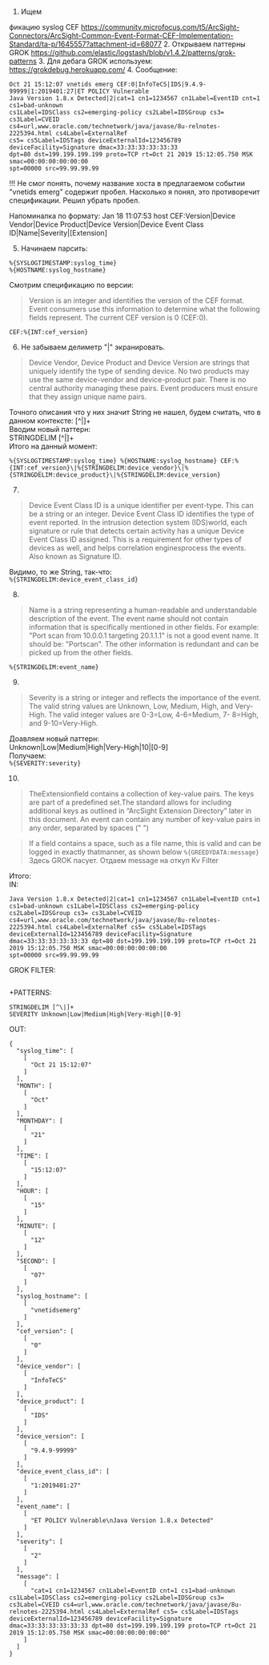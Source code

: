 1. Ищем 

фикацию syslog CEF
https://community.microfocus.com/t5/ArcSight-Connectors/ArcSight-Common-Event-Format-CEF-Implementation-Standard/ta-p/1645557?attachment-id=68077
2. Открываем паттерны GROK
https://github.com/elastic/logstash/blob/v1.4.2/patterns/grok-patterns
3. Для дебага GROK используем:
https://grokdebug.herokuapp.com/
4. Сообщение:
```
Oct 21 15:12:07 vnetids emerg CEF:0|InfoTeCS|IDS|9.4.9-99999|1:2019401:27|ET POLICY Vulnerable
Java Version 1.8.x Detected|2|cat=1 cn1=1234567 cn1Label=EventID cnt=1 cs1=bad-unknown
cs1Label=IDSClass cs2=emerging-policy cs2Label=IDSGroup cs3= cs3Label=CVEID
cs4=url,www.oracle.com/technetwork/java/javase/8u-relnotes-2225394.html cs4Label=ExternalRef
cs5= cs5Label=IDSTags deviceExternalId=123456789 deviceFacility=Signature dmac=33:33:33:33:33:33
dpt=80 dst=199.199.199.199 proto=TCP rt=Oct 21 2019 15:12:05.750 MSK smac=00:00:00:00:00:00
spt=00000 src=99.99.99.99
```
!!! Не смог понять, почему название хоста в предлагаемом событии "vnetids emerg" содержит пробел. Насколько я понял, это противоречит спецификации. Решил убрать пробел.

Напоминалка по формату:
Jan  18   11:07:53 host CEF:Version|Device Vendor|Device Product|Device Version|Device Event Class ID|Name|Severity|[Extension]

5. Начинаем парсить:  
```
%{SYSLOGTIMESTAMP:syslog_time}  
%{HOSTNAME:syslog_hostname}  
```
Смотрим спецификацию по версии:  
>Version is  an integer and identifies the version of the CEF format. Event consumers use this information to determine what the following fields represent. The current CEF version is 0 (CEF:0).    
```
CEF:%{INT:cef_version}
```
6. Не забываем делиметр "|" экранировать.
>Device Vendor, Device Product and Device Version are strings that uniquely identify the type of sending device. No two products may use the same device-vendor and device-product pair. There is no central authority managing these pairs. Event producers must ensure that they assign unique name pairs.
 
Точного описания что у них значит String не нашел, будем считать, что в данном контексте: [^\|]+  
Вводим новый паттерн:  
STRINGDELIM [^\|]+  
Итого на данный момент:  
```
%{SYSLOGTIMESTAMP:syslog_time} %{HOSTNAME:syslog_hostname} CEF:%{INT:cef_version}\|%{STRINGDELIM:device_vendor}\|%{STRINGDELIM:device_product}\|%{STRINGDELIM:device_version}
```
7.
>Device Event Class ID is  a unique identifier per event-type. This can be a string or an integer. Device Event Class ID identifies the type of event reported. In the intrusion detection system (IDS)world, each signature or rule that detects certain activity has a unique Device Event Class ID assigned. This is    a   requirement for other types of devices as   well, and helps correlation enginesprocess the events. Also known as Signature ID.

Видимо, то же String, так-что:  
```%{STRINGDELIM:device_event_class_id}  ```

8.
>Name is    a   string representing a human-readable and understandable description of the event. The event name should not contain information that is specifically mentioned in other fields. For example: "Port scan from 10.0.0.1 targeting 20.1.1.1" is not a good event name. It should be: "Portscan". The other information is redundant and can be picked up from the other fields.

```%{STRINGDELIM:event_name}```

9.
>Severity is  a   string or integer and reflects the importance of the event. The valid string values are Unknown, Low, Medium, High, and Very-High. The valid integer values are 0-3=Low, 4-6=Medium, 7- 8=High, and 9-10=Very-High.

Доавляем новый паттерн:  
Unknown|Low|Medium|High|Very-High|10|[0-9]  
Получаем:  
```%{SEVERITY:severity}```

10.
>TheExtensionfield contains a collection of key-value pairs. The keys are part of a predefined set.The standard allows for including additional keys as   outlined in “ArcSight Extension Directory” later in this document.  An event can contain any number of key-value pairs in any order, separated by spaces ("  ")  

>If   a field contains a space, such as   a file name, this is valid and can be logged in exactly thatmanner, as   shown below
```%{GREEDYDATA:message}```
Здесь GROK пасует. Отдаем message на откуп Kv Filter  

Итого:  
IN:  
```Oct 21 15:12:07 vnetidsemerg CEF:0|InfoTeCS|IDS|9.4.9-99999|1:2019401:27|ET POLICY Vulnerable
Java Version 1.8.x Detected|2|cat=1 cn1=1234567 cn1Label=EventID cnt=1 cs1=bad-unknown cs1Label=IDSClass cs2=emerging-policy cs2Label=IDSGroup cs3= cs3Label=CVEID cs4=url,www.oracle.com/technetwork/java/javase/8u-relnotes-2225394.html cs4Label=ExternalRef cs5= cs5Label=IDSTags deviceExternalId=123456789 deviceFacility=Signature dmac=33:33:33:33:33:33 dpt=80 dst=199.199.199.199 proto=TCP rt=Oct 21 2019 15:12:05.750 MSK smac=00:00:00:00:00:00
spt=00000 src=99.99.99.99
```
GROK FILTER:
```%{SYSLOGTIMESTAMP:syslog_time} %{HOSTNAME:syslog_hostname} CEF:%{INT:cef_version}\|%{STRINGDELIM:device_vendor}\|%{STRINGDELIM:device_product}\|%{STRINGDELIM:device_version}\|%{STRINGDELIM:device_event_class_id}\|%{STRINGDELIM:event_name}\|%{SEVERITY:severity}\|%{GREEDYDATA:message}
```
+PATTERNS:
```
STRINGDELIM [^\|]+
SEVERITY Unknown|Low|Medium|High|Very-High|[0-9]
```
OUT:
```
{
  "syslog_time": [
    [
      "Oct 21 15:12:07"
    ]
  ],
  "MONTH": [
    [
      "Oct"
    ]
  ],
  "MONTHDAY": [
    [
      "21"
    ]
  ],
  "TIME": [
    [
      "15:12:07"
    ]
  ],
  "HOUR": [
    [
      "15"
    ]
  ],
  "MINUTE": [
    [
      "12"
    ]
  ],
  "SECOND": [
    [
      "07"
    ]
  ],
  "syslog_hostname": [
    [
      "vnetidsemerg"
    ]
  ],
  "cef_version": [
    [
      "0"
    ]
  ],
  "device_vendor": [
    [
      "InfoTeCS"
    ]
  ],
  "device_product": [
    [
      "IDS"
    ]
  ],
  "device_version": [
    [
      "9.4.9-99999"
    ]
  ],
  "device_event_class_id": [
    [
      "1:2019401:27"
    ]
  ],
  "event_name": [
    [
      "ET POLICY Vulnerable\nJava Version 1.8.x Detected"
    ]
  ],
  "severity": [
    [
      "2"
    ]
  ],
  "message": [
    [
      "cat=1 cn1=1234567 cn1Label=EventID cnt=1 cs1=bad-unknown cs1Label=IDSClass cs2=emerging-policy cs2Label=IDSGroup cs3= cs3Label=CVEID cs4=url,www.oracle.com/technetwork/java/javase/8u-relnotes-2225394.html cs4Label=ExternalRef cs5= cs5Label=IDSTags deviceExternalId=123456789 deviceFacility=Signature dmac=33:33:33:33:33:33 dpt=80 dst=199.199.199.199 proto=TCP rt=Oct 21 2019 15:12:05.750 MSK smac=00:00:00:00:00:00"
    ]
  ]
}
```
